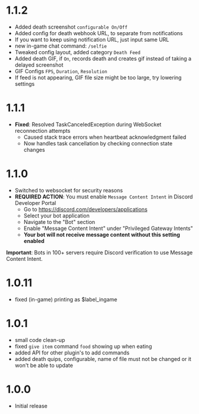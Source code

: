 # 1.1.2
- Added death screenshot `configurable On/Off`
- Added config for death webhook URL, to separate from notifications
- If you want to keep using notification URL, just input same URL
- new in-game chat command: `/selfie`
- Tweaked config layout, added category `Death Feed`
- Added death GIF, if `On`, records death and creates gif instead of taking a delayed screenshot
- GIF Configs `FPS`, `Duration`, `Resolution`
- If feed is not appearing, GIF file size might be too large, try lowering settings

# 1.1.1
- **Fixed**: Resolved TaskCanceledException during WebSocket reconnection attempts
    - Caused stack trace errors when heartbeat acknowledgment failed
    - Now handles task cancellation by checking connection state changes

# 1.1.0
- Switched to websocket for security reasons
- **REQUIRED ACTION**: You must enable `Message Content Intent` in Discord Developer Portal
    - Go to https://discord.com/developers/applications
    - Select your bot application
    - Navigate to the "Bot" section
    - Enable "Message Content Intent" under "Privileged Gateway Intents"
    - **Your bot will not receive message content without this setting enabled**

**Important**: Bots in 100+ servers require Discord verification to use Message Content Intent.

# 1.0.11
- fixed (in-game) printing as $label_ingame

# 1.0.1
- small code clean-up
- fixed `give item` command `food` showing up when eating
- added API for other plugin's to add commands
- added death quips, configurable, name of file must not be changed or it won't be able to update

# 1.0.0
- Initial release